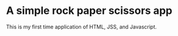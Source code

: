 # A simple rock paper scissors app 
This is my first time application of HTML, JSS, and Javascript.
